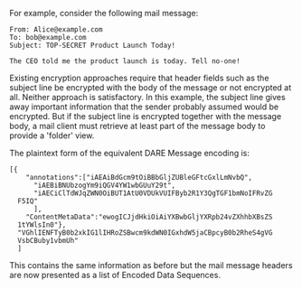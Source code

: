 
For example, consider the following mail message:

~~~~
From: Alice@example.com
To: bob@example.com
Subject: TOP-SECRET Product Launch Today!

The CEO told me the product launch is today. Tell no-one!
~~~~

Existing encryption approaches require that header fields such as the subject line be encrypted 
with the body of the message or not encrypted at all. Neither approach is satisfactory.
In this example, the subject line gives away important information that the sender
probably assumed would be encrypted. But if the subject line is encrypted together with the
message body, a mail client must retrieve at least part of the message body to provide a 
'folder' view.

The plaintext form of the equivalent DARE Message encoding is:

~~~~
[{
    "annotations":["iAEAiBdGcm9tOiBBbGljZUBleGFtcGxlLmNvbQ",
      "iAEBiBNUbzogYm9iQGV4YW1wbGUuY29t",
      "iAECiClTdWJqZWN0OiBUT1AtU0VDUkVUIFByb2R1Y3QgTGF1bmNoIFRvZG
  F5IQ"
      ],
    "ContentMetaData":"ewogICJjdHkiOiAiYXBwbGljYXRpb24vZXhhbXBsZS
  1tYWlsIn0"},
  "VGhlIENFTyB0b2xkIG1lIHRoZSBwcm9kdWN0IGxhdW5jaCBpcyB0b2RheS4gVG
  VsbCBuby1vbmUh"
  ]
~~~~

This contains the same information as before but the mail message headers are 
now presented as  a list of Encoded Data Sequences.

